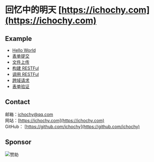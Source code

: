 # 回忆中的明天 [https://ichochy.com](https://ichochy.com)

## Example
- [Hello World](https://ichochy.com/posts/20210525.html)
- [表单提交](https://ichochy.com/posts/20210530.html)
- [文件上传](https://ichochy.com/posts/20210602.html)
- [构建 RESTFul](https://ichochy.com/posts/20210615.html)
- [调用 RESTFul](https://ichochy.com/posts/20210620.html)
- [跨域请求](https://ichochy.com/posts/20210715.html)
- [表单验证](https://ichochy.com/posts/20211105.html)

## Contact
邮箱：[ichochy@qq.com](mailto:ichochy@qq.com)  
网站：[https://ichochy.com](https://ichochy.com)  
GitHub： [https://github.com/ichochy](https://github.com/ichochy)  

## Sponsor
![赞助](https://images.ichochy.com/sponsor.jpg)
